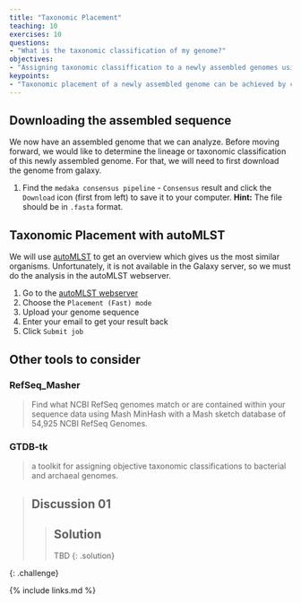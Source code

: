 ```yaml
---
title: "Taxonomic Placement"
teaching: 10
exercises: 10
questions:
- "What is the taxonomic classification of my genome?"
objectives:
- "Assigning taxonomic classiffication to a newly assembled genomes using available tools."
keypoints:
- "Taxonomic placement of a newly assembled genome can be achieved by calculating nearest reference organism and placing the query genome into existing tree in the database. Such example of tools are autoMLST and GTDB."
---
```

## Downloading the assembled sequence
We now have an assembled genome that we can analyze. Before moving forward, we would like to determine the lineage or taxonomic classification of this newly assembled genome. For that, we will need to first download the genome from galaxy.

1. Find the `medaka consensus pipeline` - `Consensus` result and click the `Download` icon (first from left) to save it to your computer. **Hint:** The file should be in `.fasta` format.

## Taxonomic Placement with autoMLST
We will use [autoMLST](https://automlst.ziemertlab.com/analyze) to get an overview which gives us the most similar organisms. Unfortunately, it is not available in the Galaxy server, so we must do the analysis in the autoMLST webserver. 

1. Go to the [autoMLST webserver](https://automlst.ziemertlab.com/analyze)
2. Choose the `Placement (Fast) mode`
3. Upload your genome sequence
4. Enter your email to get your result back
5. Click `Submit job`

## Other tools to consider
### RefSeq_Masher
> Find what NCBI RefSeq genomes match or are contained within your sequence data using Mash MinHash with a Mash sketch database of 54,925 NCBI RefSeq Genomes.

### GTDB-tk
> a toolkit for assigning objective taxonomic classifications to bacterial and archaeal genomes.

> ## Discussion 01
> 
>
> > ## Solution
> >
> > TBD
> {: .solution}
>
{: .challenge}

{% include links.md %}

